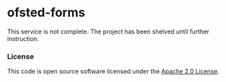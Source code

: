 # ofsted-forms

This service is not complete. The project has been shelved until further instruction.

### License

This code is open source software licensed under the [Apache 2.0 License]("http://www.apache.org/licenses/LICENSE-2.0.html").
